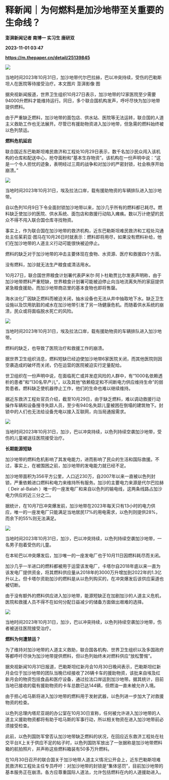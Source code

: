 # 释新闻｜为何燃料是加沙地带至关重要的生命线？
**澎湃新闻记者 南博一 实习生 唐研双**

**2023-11-01 03:47**

**https://m.thepaper.cn/detail/25139845**

![](https://imagecloud.thepaper.cn/thepaper/image/276/486/728.jpg)

当地时间2023年10月31日，加沙地带代尔巴拉赫，巴以冲突持续，受伤的巴勒斯坦人在医院等待接受治疗。本文图片 澎湃影像 图

据央视新闻报道，世界卫生组织10月27日表示，加沙地带的12家医院至少需要94000升燃料才能维持运行。同日，多个联合国机构发声，呼吁尽快为加沙地带提供燃料。

由于严重缺乏燃料，加沙地带的面包店、供水站、医院等无法运转，联合国的人道主义救助工作也无法展开。尽管已有援助物资进入加沙地带，但急需的燃料始终被以色列禁运。

**燃料危机延宕**

联合国近东巴勒斯坦难民救济和工程处10月29日表示，数千名加沙民众闯入该机构的仓库和配送中心，抢夺面粉和“基本生存物资”。该机构在一份声明中说：“这是一个令人担忧的迹象，表明经过三周的战争和对加沙的严密封锁，社会秩序开始崩溃。”

![](https://imagecloud.thepaper.cn/thepaper/image/276/486/719.jpg)

当地时间2023年10月31日，埃及拉法口岸，载有援助物资的车辆排队进入加沙地带。

自以色列10月9日下令全面封锁加沙地带以来，加沙几乎所有的燃料都已耗尽。燃料缺乏使加沙的医院、供水系统、面包店和救援行动陷入瘫痪。数以万计绝望的民众不得不闯入联合国仓库寻找物资。

事实上，作为联合国在加沙地带的救济机构，近东巴勒斯坦难民救济和工程处沟通处主任茱莉亚·图马在10月26日时就表示：燃料即将用尽，如果没有燃料补给，他们在加沙地带的人道主义行动可能很快被迫停止。

燃料的缺乏对于加沙地带的冲击主要体现在食物、水资源、医疗和救援四个方面。

没有燃料，加沙就无法生产粮食或清洁用水。

10月27日，联合国世界粮食计划署代表萨米尔·阿卜杜勒贾比尔发表声明称，由于加沙地带燃料严重短缺，世界粮食计划署可能被迫停止向当地流离失所的家庭提供紧急粮食援助，而加沙地带商店里的基本食物也即将售罄。

海水淡化厂因缺乏燃料而被迫关闭，抽水设备也无法从井中抽取地下水。缺乏卫生设施以及饮用肮脏的咸水在加沙地带引发了另一场健康危机。而随着供水系统的崩溃，民众或将面临脱水死亡的风险。

![](https://imagecloud.thepaper.cn/thepaper/image/276/486/720.jpg)

当地时间2023年10月31日，埃及拉法口岸，载有援助物资的车辆排队进入加沙地带。

燃料的缺乏，也导致了医院治疗和救援工作的崩溃。

据世界卫生组织消息，燃料短缺已经迫使加沙地带6家医院关闭，而其他医院则因空袭造成的破坏而关闭，仍在运营的医院被迫实行定量配给。

世卫组织在一份声明中说，在面临死亡或并发症风险的人群中，有“1000名依赖透析的患者”和“130名早产儿”，以及其他“依赖稳定和不间断电力供应维持生命”的弱势患者。燃料缺乏使机器停止工作，他们的生命也难以继续维持。

据近东救济工程处官员介绍，截至10月29日，由于缺乏燃料，难以调动救援行动操作车辆和设备搜寻失踪人员，至少有940名失踪儿童被困在倒塌的建筑物下。封锁中的人们也无法给设备充电以接入互联网，向当局通报需求。

![](https://imagecloud.thepaper.cn/thepaper/image/276/486/721.jpg)

当地时间2023年10月31日，加沙，巴以冲突持续，以色列持续空袭加沙地带，受伤的儿童被送往医院接受治疗。

**长期能源短缺**

加沙地带的燃料危机影响了其发电能力，进而影响了民众的生活和国际救援。不过，事实上，在被围困之前，加沙地带的发电能力就已经不足。

加沙地带面积为356平方公里，人口近230万，自2007年以来一直被以色列封锁，严重依赖进口燃料和电力来维持所有服务。加沙的主要电力来源是代尔巴拉赫（ Deir al-Balah ）唯一的一座发电厂和来自以色列的输电线，这两条线路占加沙电力供应的近三分之二。

据统计，在10月7日冲突爆发前，加沙地带在2023年每天只有13小时的电力供应，唯一的一座发电厂只能满足当地居民17%的用电需求，以色列则提供28%，而余下的55%则无法满足。

![](https://imagecloud.thepaper.cn/thepaper/image/276/486/704.jpg)

当地时间2023年10月31日，加沙，巴以冲突持续，以色列持续空袭加沙地带，一名男子抱着受伤的儿童。

在本轮巴以冲突爆发后，加沙唯一的一座发电厂也于10月11日因燃料耗尽而关闭。

加沙几乎一半进口的燃料都被用于运营该发电厂，卡塔尔自2018年底以来一直为该发电厂提供资金，将其燃料供应量从2018年的3000万升增加到2022年的1.3亿升以上。但卡塔尔资助加沙的燃料是从以色列购买的，在冲突爆发后该供应渠道也被切断。

由于没有额外的燃料供应进入加沙地带，能源短缺正在加剧加沙的人道主义危机，医院和救援人员不得不在如何分配日益减少的储备方面做出艰难的选择。

![](https://imagecloud.thepaper.cn/thepaper/image/276/486/703.jpg)

当地时间2023年10月31日，加沙，巴以冲突持续，以色列持续空袭加沙地带，伤者被送往医院接受治疗。

**燃料为何遭禁运？**

为了维持对加沙地带的人道主义救助，联合国各机构、世界卫生组织以及多国政府等都呼吁尽快为加沙地带提供燃料，但以色列始终未对燃料供应“放松警惕”。

据央视新闻10月31日报道，巴勒斯坦红新月会10月30日晚间表示，巴勒斯坦红新月会位于加沙地带的团队当晚已经接收了26辆卡车的援助物资，该批来自埃及红新月会的物资包括食品和医疗设备，通过拉法口岸运到加沙地带。据其统计，目前当地已接收的载有援助物资的卡车总数已达144辆，但燃油一直未被允许入境。

由于担心哈马斯将进入加沙地带的燃料用于发射武器，以色列进一步加大了对救援物资的检查。

以色列总理内塔尼亚胡的办公室在10月30日宣称，任何被允许进入加沙地带的人道主义援助物资都将有助于哈马斯的军事行动，所以相关物资在进入加沙地带前必须接受检查。

此前，以色列国防军曾否认加沙地带缺乏燃料的状况，在回应近东救济工程处在社交平台X上关于供应不足的帖子时，以色列国防军放出了一张据称是加沙地带燃料箱的航拍照片，并声称这些燃料箱装有50多万升燃料。

在10月30日召开的联合国关于加沙地带人道主义情况公开会上，近东巴勒斯坦难民救济和工程处主任专员呼吁：对加沙地带的封锁是“集体惩罚”，目前加沙地带的基本服务正在崩溃。各方应尊重国际人道法，允许包括燃料在内的人道援助进入。